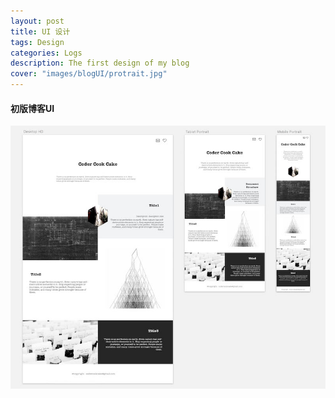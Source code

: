 ```yaml
---
layout: post
title: UI 设计
tags: Design
categories: Logs
description: The first design of my blog
cover: "images/blogUI/protrait.jpg"
---
```


#### 初版博客UI

![Blog UI](/images/blogUI/protrait.jpg)

